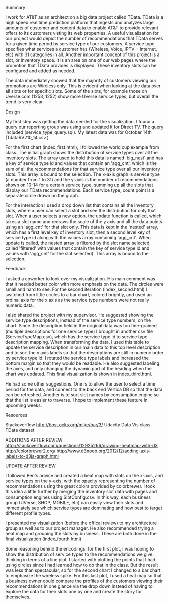 Summary

I work for AT&T as an architect on a big data project called TData. TData is a high speed real time prediction platform that ingests and analyzes large amounts of customer and content data to enable AT&T to provide relevant offers to its customers visting its web properties.  A useful visualization for our project would depict the number of recommendations that TData serves for a given time period by service type of our customers.  A service type specifies what services a customer has (Wireless, Voice, IPTV + Internet, etc) with 31 categories in all.  Another important concept of this project is a slot, or inventory space.  It is an area on one of our web pages where the promotion that TData provides is displayed.  These inventory slots can be configured and added as needed.

The data immediately showed that the majority of customers viewing our promotions are Wireless only.  This is evident when looking at the data over all slots or for specific slots.  Some of the slots, for example those on Uverse.com (1253, 1252) show more Uverse service types, but overall the trend is very clear.


Design

My first step was getting the data needed for the visualization.  I found a query our reporting group was using and updated it for Direct TV. The query included (service_type_query.sql).  My latest data was for October 14th (TdataRV210_14.csv.)

For the first chart (index_first.html), I followed the world cup example from class. The initial graph shows the distribution of service types over all the inventory slots.  The array used to hold this data is named 'big_nest' and has a key of service type id and values that contain an 'agg_cnt', which is the sum of all the recommendations for that service type over all our inventory slots.   This array is bound to the selection.  The x-axis graph is service type (a number from 1 to 31) and the y-axis is the number of recommendations shown on 10-14 for a certain service type, summing up all the slots that display our TData recommendations.  Each service type, count point is a separate circle drawn on the graph.

For the interaction I used a drop down list that contains all the inventory slots, where a user can select a slot and see the distribution for only that slot.  When a user selects a new option, the update function is called, which takes a slot name and redraws the scale of the y axis and all the data points using an 'agg_cnt' for that slot only.  This data is kept in the 'nested' array, which has a first level key of inventory slot, then a second level key of service type id along with the values array containing 'agg_cnt'.  When update is called, the nested array is filtered by the slot name selected, called 'filtered' with values that contain the key of service type id and values with 'agg_cnt' for the slot selected).   This array is bound to the selection.


Feedback

I asked a coworker to look over my visualization.  His main comment was that it needed better color with more emphasis on the data.  The circles were small and hard to see.  For the second iteration (index_second.html) I switched from little circles to a bar chart, colored brightly, and used an ordinal axis for the x axis as the service type numbers were not really numeric data. 

I also shared the project with my supervisor.  He suggested showing the service type descriptions, instead of the service type numbers, on the chart.  Since the description field in the original data was too fine-grained (multiple descriptions for one service type) I brought in another csv file (ServiceTypeMap.csv), which has the service type id to service type description mapping.  When transforming the data, I used this table to update the service description in our main data to this top level description and to sort the x axis labels so that the descriptions are still in numeric order by service type id. I rotated the service type labels and increased the bottom margin so that they would be readable.  He also suggested labeling the axes, and only changing the dynamic part of the heading when the chart was updated. This final visualization is shown in index_third.html.

He had some other suggestions.  One is to allow the user to select a time period for the data, and connect to the back end Vertica DB so that the data can be refreshed.  Another is to sort slot names by consumption engine so that the list is easier to traverse.  I hope to implement these feature in upcoming weeks.

Resources

Stackoverflow
http://bost.ocks.org/mike/bar/3/
Udacity Data Vis class
TData dataset

ADDITIONS AFTER REVIEW
http://stackoverflow.com/questions/12925266/drawing-heatmap-with-d3
http://colorbrewer2.org/
http://www.d3noob.org/2012/12/adding-axis-labels-to-d3js-graph.html


UPDATE AFTER REVIEW

I followed Ben's advice and created a heat map with slots on the x-axis, and service types on the y-axis, with the opacity representing the number of recommendations using the great colors provided by colorbrewer.  I took this idea a little further by merging the inventory slot data with pages and consumption engines using SlotConfig.csv. In this way, each business group (UVerse, SHOP, MOBILE, etc) can easily view their slots and immediately see which  service types are dominating and how best to target different profile types.

I presented my visualization (before the offical review) to my architecture group as well as to our project manager.  He also recommended trying a heat map and grouping the slots by business.  These are both done in the final visualization (index_fourth.html)

Some reasoning behind the encodings: for the first plot, I was hoping to show the distribution of service types to the recommendations we give, thinking in terms of a line plot.  I started with plotting the points that I had using circles since I had learned how to do that in the class.  But the result was less than spectacular, so for the second chart I changed to a bar chart to emphasize the wireless spike.   For this last plot, I used a heat map so that a business owner could compare the profiles of the customers viewing their recommendations in one glance via the drop down instead of having to explore the data for their slots one by one and create the story for themselves. 









